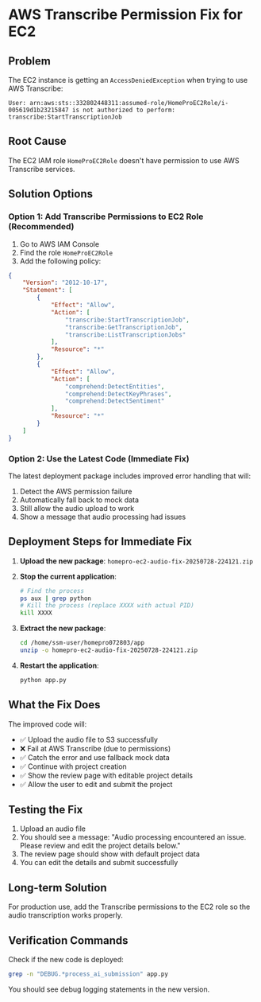 # AWS Transcribe Permission Fix for EC2

## Problem
The EC2 instance is getting an `AccessDeniedException` when trying to use AWS Transcribe:
```
User: arn:aws:sts::332802448311:assumed-role/HomeProEC2Role/i-005619d1b23215847 is not authorized to perform: transcribe:StartTranscriptionJob
```

## Root Cause
The EC2 IAM role `HomeProEC2Role` doesn't have permission to use AWS Transcribe services.

## Solution Options

### Option 1: Add Transcribe Permissions to EC2 Role (Recommended)
1. Go to AWS IAM Console
2. Find the role `HomeProEC2Role`
3. Add the following policy:

```json
{
    "Version": "2012-10-17",
    "Statement": [
        {
            "Effect": "Allow",
            "Action": [
                "transcribe:StartTranscriptionJob",
                "transcribe:GetTranscriptionJob",
                "transcribe:ListTranscriptionJobs"
            ],
            "Resource": "*"
        },
        {
            "Effect": "Allow",
            "Action": [
                "comprehend:DetectEntities",
                "comprehend:DetectKeyPhrases",
                "comprehend:DetectSentiment"
            ],
            "Resource": "*"
        }
    ]
}
```

### Option 2: Use the Latest Code (Immediate Fix)
The latest deployment package includes improved error handling that will:
1. Detect the AWS permission failure
2. Automatically fall back to mock data
3. Still allow the audio upload to work
4. Show a message that audio processing had issues

## Deployment Steps for Immediate Fix

1. **Upload the new package**: `homepro-ec2-audio-fix-20250728-224121.zip`

2. **Stop the current application**:
   ```bash
   # Find the process
   ps aux | grep python
   # Kill the process (replace XXXX with actual PID)
   kill XXXX
   ```

3. **Extract the new package**:
   ```bash
   cd /home/ssm-user/homepro072803/app
   unzip -o homepro-ec2-audio-fix-20250728-224121.zip
   ```

4. **Restart the application**:
   ```bash
   python app.py
   ```

## What the Fix Does

The improved code will:
- ✅ Upload the audio file to S3 successfully
- ❌ Fail at AWS Transcribe (due to permissions)
- ✅ Catch the error and use fallback mock data
- ✅ Continue with project creation
- ✅ Show the review page with editable project details
- ✅ Allow the user to edit and submit the project

## Testing the Fix

1. Upload an audio file
2. You should see a message: "Audio processing encountered an issue. Please review and edit the project details below."
3. The review page should show with default project data
4. You can edit the details and submit successfully

## Long-term Solution

For production use, add the Transcribe permissions to the EC2 role so the audio transcription works properly.

## Verification Commands

Check if the new code is deployed:
```bash
grep -n "DEBUG.*process_ai_submission" app.py
```

You should see debug logging statements in the new version.